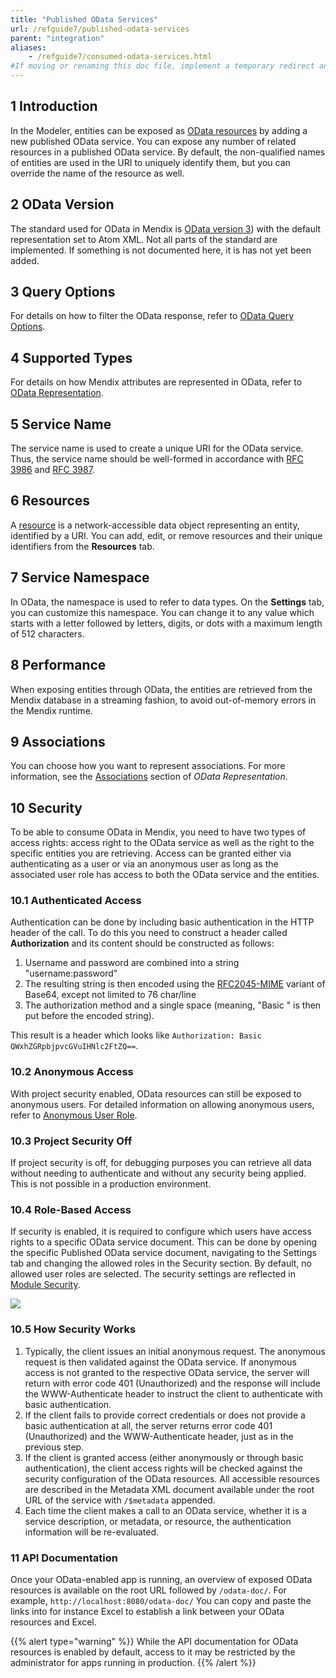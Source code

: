 ```yaml
---
title: "Published OData Services"
url: /refguide7/published-odata-services
parent: "integration"
aliases:
    - /refguide7/consumed-odata-services.html
#If moving or renaming this doc file, implement a temporary redirect and let the respective team know they should update the URL in the product. See Mapping to Products for more details.
---
```


## 1 Introduction

In the Modeler, entities can be exposed as [OData resources](published-odata-resource) by adding a new published OData service. You can expose any number of related resources in a published OData service. By default, the non-qualified names of entities are used in the URI to uniquely identify them, but you can override the name of the resource as well.

## 2 OData Version

The standard used for OData in Mendix is [OData version 3](http://www.odata.org/documentation/odata-version-3-0)) with the default representation set to Atom XML. Not all parts of the standard are implemented. If something is not documented here, it is has not yet been added.

## 3 Query Options

For details on how to filter the OData response, refer to [OData Query Options](odata-query-options).

## 4 Supported Types

For details on how Mendix attributes are represented in OData, refer to [OData Representation](odata-representation).

## 5 Service Name

The service name is used to create a unique URI for the OData service. Thus, the service name should be well-formed in accordance with [RFC 3986](https://tools.ietf.org/html/rfc3986) and [RFC 3987](https://tools.ietf.org/html/rfc3987).

## 6 Resources

A [resource](published-odata-resource) is a network-accessible data object representing an entity, identified by a URI. You can add, edit, or remove resources and their unique identifiers from the **Resources** tab. 

## 7 Service Namespace

In OData, the namespace is used to refer to data types. On the **Settings** tab, you can customize this namespace. You can change it to any value which starts with a letter followed by letters, digits, or dots with a maximum length of 512 characters.

## 8 Performance

When exposing entities through OData, the entities are retrieved from the Mendix database in a streaming fashion, to avoid out-of-memory errors in the Mendix runtime.

## 9 Associations

You can choose how you want to represent associations. For more information, see the [Associations](odata-representation#associations) section of *OData Representation*.

## 10 Security

To be able to consume OData in Mendix, you need to have two types of access rights: access right to the OData service as well as the right to the specific entities you are retrieving. Access can be granted either via authenticating as a user or via an anonymous user as long as the associated user role has access to both the OData service and the entities.

### 10.1 Authenticated Access

Authentication can be done by including basic authentication in the HTTP header of the call. To do this you need to construct a header called **Authorization** and its content should be constructed as follows:

1.  Username and password are combined into a string "username:password"
2.  The resulting string is then encoded using the [RFC2045-MIME](https://tools.ietf.org/html/rfc2045) variant of Base64, except not limited to 76 char/line
3.  The authorization method and a single space (meaning, "Basic " is then put before the encoded string).

This result is a header which looks like `Authorization: Basic QWxhZGRpbjpvcGVuIHNlc2FtZQ==`.

### 10.2 Anonymous Access

With project security enabled, OData resources can still be exposed to anonymous users. For detailed information on allowing anonymous users, refer to [Anonymous User Role](anonymous-users).

### 10.3 Project Security Off

If project security is off, for debugging purposes you can retrieve all data without needing to authenticate and without any security being applied. This is not possible in a production environment.

### 10.4 Role-Based Access

If security is enabled, it is required to configure which users have access rights to a specific OData service document. This can be done by opening the specific Published OData service document, navigating to the Settings tab and changing the allowed roles in the Security section. By default, no allowed user roles are selected. The security settings are reflected in [Module Security](module-security).

![](attachments/16713721/16843927.png)

### 10.5 How Security Works

1.  Typically, the client issues an initial anonymous request. The anonymous request is then validated against the OData service. If anonymous access is not granted to the respective OData service, the server will return with error code 401 (Unauthorized) and the response will include the WWW-Authenticate header to instruct the client to authenticate with basic authentication.
2.  If the client fails to provide correct credentials or does not provide a basic authentication at all, the server returns error code 401 (Unauthorized) and the WWW-Authenticate header, just as in the previous step.
3.  If the client is granted access (either anonymously or through basic authentication), the client access rights will be checked against the security configuration of the OData resources. All accessible resources are described in the Metadata XML document available under the root URL of the service with `/$metadata` appended.
4.  Each time the client makes a call to an OData service, whether it is a service description, or metadata, or resource, the authentication information will be re-evaluated.

### 11 API Documentation

Once your OData-enabled app is running, an overview of exposed OData resources is available on the root URL followed by `/odata-doc/`. For example, `http://localhost:8080/odata-doc/` You can copy and paste the links into for instance Excel to establish a link between your OData resources and Excel.

{{% alert type="warning" %}}
While the API documentation for OData resources is enabled by default, access to it may be restricted by the administrator for apps running in production.
{{% /alert %}}
